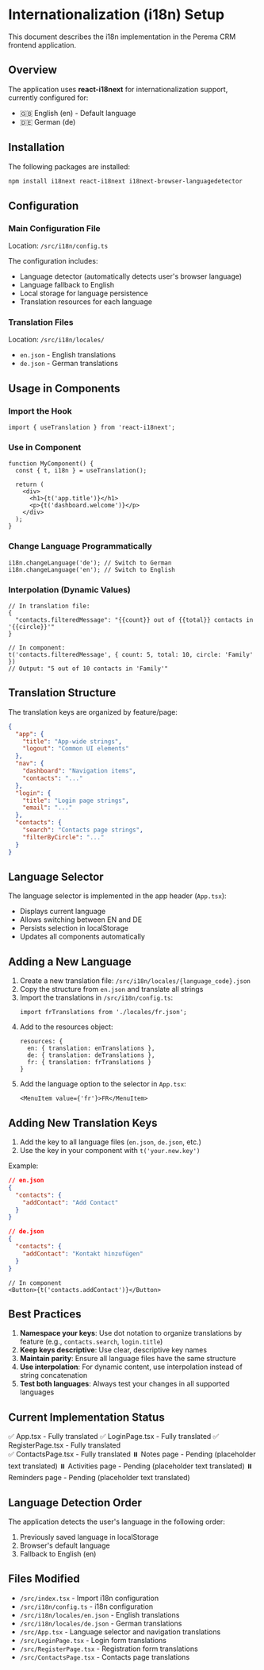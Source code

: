 # Internationalization (i18n) Setup

This document describes the i18n implementation in the Perema CRM frontend application.

## Overview

The application uses **react-i18next** for internationalization support, currently configured for:
- 🇬🇧 English (en) - Default language
- 🇩🇪 German (de)

## Installation

The following packages are installed:
```bash
npm install i18next react-i18next i18next-browser-languagedetector
```

## Configuration

### Main Configuration File
Location: `/src/i18n/config.ts`

The configuration includes:
- Language detector (automatically detects user's browser language)
- Language fallback to English
- Local storage for language persistence
- Translation resources for each language

### Translation Files
Location: `/src/i18n/locales/`

- `en.json` - English translations
- `de.json` - German translations

## Usage in Components

### Import the Hook
```tsx
import { useTranslation } from 'react-i18next';
```

### Use in Component
```tsx
function MyComponent() {
  const { t, i18n } = useTranslation();
  
  return (
    <div>
      <h1>{t('app.title')}</h1>
      <p>{t('dashboard.welcome')}</p>
    </div>
  );
}
```

### Change Language Programmatically
```tsx
i18n.changeLanguage('de'); // Switch to German
i18n.changeLanguage('en'); // Switch to English
```

### Interpolation (Dynamic Values)
```tsx
// In translation file:
{
  "contacts.filteredMessage": "{{count}} out of {{total}} contacts in '{{circle}}'"
}

// In component:
t('contacts.filteredMessage', { count: 5, total: 10, circle: 'Family' })
// Output: "5 out of 10 contacts in 'Family'"
```

## Translation Structure

The translation keys are organized by feature/page:

```json
{
  "app": {
    "title": "App-wide strings",
    "logout": "Common UI elements"
  },
  "nav": {
    "dashboard": "Navigation items",
    "contacts": "..."
  },
  "login": {
    "title": "Login page strings",
    "email": "..."
  },
  "contacts": {
    "search": "Contacts page strings",
    "filterByCircle": "..."
  }
}
```

## Language Selector

The language selector is implemented in the app header (`App.tsx`):
- Displays current language
- Allows switching between EN and DE
- Persists selection in localStorage
- Updates all components automatically

## Adding a New Language

1. Create a new translation file: `/src/i18n/locales/{language_code}.json`
2. Copy the structure from `en.json` and translate all strings
3. Import the translations in `/src/i18n/config.ts`:
   ```tsx
   import frTranslations from './locales/fr.json';
   ```
4. Add to the resources object:
   ```tsx
   resources: {
     en: { translation: enTranslations },
     de: { translation: deTranslations },
     fr: { translation: frTranslations }
   }
   ```
5. Add the language option to the selector in `App.tsx`:
   ```tsx
   <MenuItem value={'fr'}>FR</MenuItem>
   ```

## Adding New Translation Keys

1. Add the key to all language files (`en.json`, `de.json`, etc.)
2. Use the key in your component with `t('your.new.key')`

Example:
```json
// en.json
{
  "contacts": {
    "addContact": "Add Contact"
  }
}

// de.json
{
  "contacts": {
    "addContact": "Kontakt hinzufügen"
  }
}
```

```tsx
// In component
<Button>{t('contacts.addContact')}</Button>
```

## Best Practices

1. **Namespace your keys**: Use dot notation to organize translations by feature (e.g., `contacts.search`, `login.title`)
2. **Keep keys descriptive**: Use clear, descriptive key names
3. **Maintain parity**: Ensure all language files have the same structure
4. **Use interpolation**: For dynamic content, use interpolation instead of string concatenation
5. **Test both languages**: Always test your changes in all supported languages

## Current Implementation Status

✅ App.tsx - Fully translated
✅ LoginPage.tsx - Fully translated
✅ RegisterPage.tsx - Fully translated  
✅ ContactsPage.tsx - Fully translated
⏸️ Notes page - Pending (placeholder text translated)
⏸️ Activities page - Pending (placeholder text translated)
⏸️ Reminders page - Pending (placeholder text translated)

## Language Detection Order

The application detects the user's language in the following order:
1. Previously saved language in localStorage
2. Browser's default language
3. Fallback to English (en)

## Files Modified

- `/src/index.tsx` - Import i18n configuration
- `/src/i18n/config.ts` - i18n configuration
- `/src/i18n/locales/en.json` - English translations
- `/src/i18n/locales/de.json` - German translations
- `/src/App.tsx` - Language selector and navigation translations
- `/src/LoginPage.tsx` - Login form translations
- `/src/RegisterPage.tsx` - Registration form translations
- `/src/ContactsPage.tsx` - Contacts page translations
